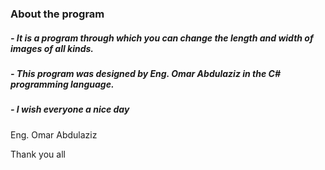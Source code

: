 ### About the program

##### - It is a program through which you can change the length and width of images of all kinds.

##### - This program was designed by Eng. Omar Abdulaziz in the C# programming language.

##### - I wish everyone a nice day

Eng. Omar Abdulaziz

Thank you all
